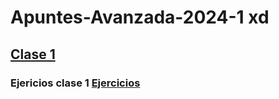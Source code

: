# Apuntes-Avanzada-2024-1 xd

## [Clase 1](./Clases/Clase%201.md)
### Ejericios clase 1 [Ejercicios](./Ejercicios/Semana%201/1.py)


